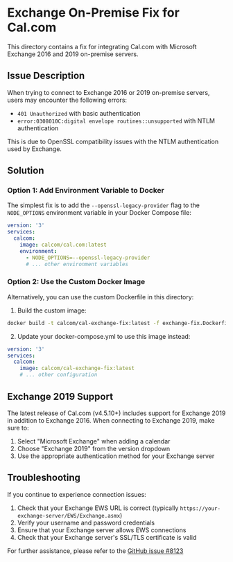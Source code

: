 # Exchange On-Premise Fix for Cal.com

This directory contains a fix for integrating Cal.com with Microsoft Exchange 2016 and 2019 on-premise servers.

## Issue Description

When trying to connect to Exchange 2016 or 2019 on-premise servers, users may encounter the following errors:
- `401 Unauthorized` with basic authentication
- `error:0308010C:digital envelope routines::unsupported` with NTLM authentication

This is due to OpenSSL compatibility issues with the NTLM authentication used by Exchange.

## Solution

### Option 1: Add Environment Variable to Docker

The simplest fix is to add the `--openssl-legacy-provider` flag to the `NODE_OPTIONS` environment variable in your Docker Compose file:

```yaml
version: '3'
services:
  calcom:
    image: calcom/cal.com:latest
    environment:
      - NODE_OPTIONS=--openssl-legacy-provider
      # ... other environment variables
```

### Option 2: Use the Custom Docker Image

Alternatively, you can use the custom Dockerfile in this directory:

1. Build the custom image:
```bash
docker build -t calcom/cal-exchange-fix:latest -f exchange-fix.Dockerfile .
```

2. Update your docker-compose.yml to use this image instead:
```yaml
version: '3'
services:
  calcom:
    image: calcom/cal-exchange-fix:latest
    # ... other configuration
```

## Exchange 2019 Support

The latest release of Cal.com (v4.5.10+) includes support for Exchange 2019 in addition to Exchange 2016. When connecting to Exchange 2019, make sure to:

1. Select "Microsoft Exchange" when adding a calendar
2. Choose "Exchange 2019" from the version dropdown
3. Use the appropriate authentication method for your Exchange server

## Troubleshooting

If you continue to experience connection issues:

1. Check that your Exchange EWS URL is correct (typically `https://your-exchange-server/EWS/Exchange.asmx`)
2. Verify your username and password credentials
3. Ensure that your Exchange server allows EWS connections
4. Check that your Exchange server's SSL/TLS certificate is valid

For further assistance, please refer to the [GitHub issue #8123](https://github.com/calcom/cal.com/issues/8123) 